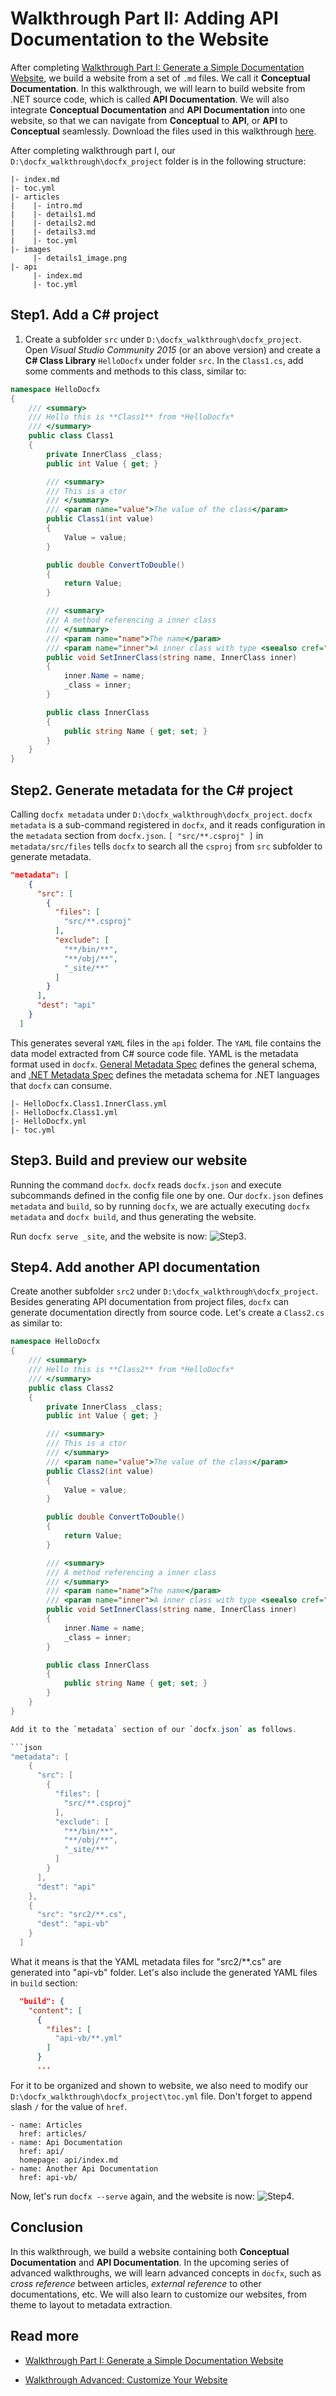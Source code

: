 Walkthrough Part II: Adding API Documentation to the Website
==========================

After completing [Walkthrough Part I: Generate a Simple Documentation Website](walkthrough_create_a_docfx_project.md), we build a website from a set of `.md` files. We call it **Conceptual Documentation**. In this walkthrough, we will learn to build website from .NET source code, which is called **API Documentation**. We will also integrate **Conceptual Documentation** and **API Documentation** into one website, so that we can navigate from **Conceptual** to **API**, or **API** to **Conceptual** seamlessly. Download the files used in this walkthrough [here](artifacts/walkthrough2.zip).

After completing walkthrough part I, our `D:\docfx_walkthrough\docfx_project` folder is in the following structure:

```
|- index.md
|- toc.yml
|- articles
|    |- intro.md
|    |- details1.md
|    |- details2.md
|    |- details3.md
|    |- toc.yml
|- images
     |- details1_image.png
|- api
     |- index.md
     |- toc.yml
```

Step1. Add a C# project
---------------------------
1. Create a subfolder `src` under `D:\docfx_walkthrough\docfx_project`. Open *Visual Studio Community 2015* (or an above version) and create a **C# Class Library** `HelloDocfx` under folder `src`. In the `Class1.cs`, add some comments and methods to this class, similar to:

```csharp
namespace HelloDocfx
{
    /// <summary>
    /// Hello this is **Class1** from *HelloDocfx*
    /// </summary>
    public class Class1
    {
        private InnerClass _class;
        public int Value { get; }

        /// <summary>
        /// This is a ctor
        /// </summary>
        /// <param name="value">The value of the class</param>
        public Class1(int value)
        {
            Value = value;
        }

        public double ConvertToDouble()
        {
            return Value;
        }

        /// <summary>
        /// A method referencing a inner class
        /// </summary>
        /// <param name="name">The name</param>
        /// <param name="inner">A inner class with type <seealso cref="InnerClass"/></param>
        public void SetInnerClass(string name, InnerClass inner)
        {
            inner.Name = name;
            _class = inner;
        }

        public class InnerClass
        {
            public string Name { get; set; }
        }
    }
}
```

Step2. Generate metadata for the C# project
----------------------
Calling `docfx metadata` under `D:\docfx_walkthrough\docfx_project`. `docfx metadata` is a sub-command registered in `docfx`, and it reads configuration in the `metadata` section from `docfx.json`. `[ "src/**.csproj" ]` in `metadata/src/files` tells `docfx` to search all the `csproj` from `src` subfolder to generate metadata.

```json
"metadata": [
    {
      "src": [
        {
          "files": [
            "src/**.csproj"
          ],
          "exclude": [
            "**/bin/**",
            "**/obj/**",
            "_site/**"
          ]
        }
      ],
      "dest": "api"
    }
  ]
```

This generates several `YAML` files in the `api` folder. The `YAML` file contains the data model extracted from C# source code file. YAML is the metadata format used in `docfx`. [General Metadata Spec](http://dotnet.github.io/docfx/spec/metadata_format_spec.html) defines the general schema, and [.NET Metadata Spec](http://dotnet.github.io/docfx/spec/metadata_dotnet_spec.html) defines the metadata schema for .NET languages that `docfx` can consume.
```
|- HelloDocfx.Class1.InnerClass.yml
|- HelloDocfx.Class1.yml
|- HelloDocfx.yml
|- toc.yml
```

Step3. Build and preview our website
----------------------------------------------------
Running the command `docfx`. `docfx` reads `docfx.json` and execute subcommands defined in the config file one by one. Our `docfx.json` defines `metadata` and `build`, so by running `docfx`, we are actually executing `docfx metadata` and `docfx build`, and thus generating the website.

Run `docfx serve _site`, and the website is now:
![Step3](images/walkthrough2_step3.png).

Step4. Add another API documentation
----------------------------------------------------
Create another subfolder `src2` under `D:\docfx_walkthrough\docfx_project`. Besides generating API documentation from project files, `docfx` can generate documentation directly from source code. Let's create a `Class2.cs` as similar to:

```csharp
namespace HelloDocfx
{
    /// <summary>
    /// Hello this is **Class2** from *HelloDocfx*
    /// </summary>
    public class Class2
    {
        private InnerClass _class;
        public int Value { get; }

        /// <summary>
        /// This is a ctor
        /// </summary>
        /// <param name="value">The value of the class</param>
        public Class2(int value)
        {
            Value = value;
        }

        public double ConvertToDouble()
        {
            return Value;
        }

        /// <summary>
        /// A method referencing a inner class
        /// </summary>
        /// <param name="name">The name</param>
        /// <param name="inner">A inner class with type <seealso cref="InnerClass"/></param>
        public void SetInnerClass(string name, InnerClass inner)
        {
            inner.Name = name;
            _class = inner;
        }

        public class InnerClass
        {
            public string Name { get; set; }
        }
    }
}

Add it to the `metadata` section of our `docfx.json` as follows.

```json
"metadata": [
    {
      "src": [
        {
          "files": [
            "src/**.csproj"
          ],
          "exclude": [
            "**/bin/**",
            "**/obj/**",
            "_site/**"
          ]
        }
      ],
      "dest": "api"
    },
    {
      "src": "src2/**.cs",
      "dest": "api-vb"
    }
  ]
```

What it means is that the YAML metadata files for "src2/**.cs" are generated into "api-vb" folder. Let's also include the generated YAML files in `build` section:
```json
  "build": {
    "content": [
      {
        "files": [
          "api-vb/**.yml"
        ]
      }
      ...
```

For it to be organized and shown to website, we also need to modify our `D:\docfx_walkthrough\docfx_project\toc.yml` file. Don't forget to append slash `/` for the value of `href`.

```
- name: Articles
  href: articles/
- name: Api Documentation
  href: api/
  homepage: api/index.md
- name: Another Api Documentation
  href: api-vb/
```

Now, let's run `docfx --serve` again, and the website is now:
![Step4](images/walkthrough2_step4.png).

Conclusion
---------
In this walkthrough, we build a website containing both **Conceptual Documentation** and **API Documentation**. In the upcoming series of advanced walkthroughs, we will learn advanced concepts in `docfx`, such as *cross reference* between articles, *external reference* to other documentations, etc. We will also learn to customize our websites, from theme to layout to metadata extraction.

Read more
---------
* [Walkthrough Part I: Generate a Simple Documentation Website](walkthrough_create_a_docfx_project.md)

* [Walkthrough Advanced: Customize Your Website](advanced_walkthrough.md)
